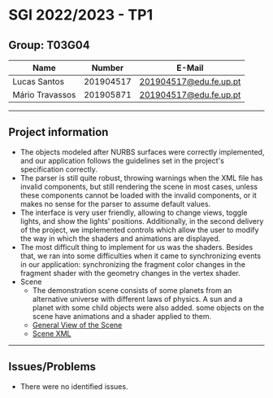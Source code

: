 # SGI 2022/2023 - TP1

## Group: T03G04

| Name            | Number    | E-Mail                 |
| --------------- | --------- | ---------------------- |
| Lucas Santos    | 201904517 | 201904517@edu.fe.up.pt |
| Mário Travassos | 201905871 | 201904517@edu.fe.up.pt |

----
## Project information

- The objects modeled after NURBS surfaces were correctly implemented, and our application follows the guidelines set in the project's specification correctly.
- The parser is still quite robust, throwing warnings when the XML file has invalid components, but still rendering the scene in most cases, unless these components cannot be loaded with the invalid components, or it makes no sense for the parser to assume default values.
- The interface is very user friendly, allowing to change views, toggle lights, and show the lights' positions. Additionally, in the second delivery of the project, we implemented controls which allow the user to modify the way in which the shaders and animations are displayed.
- The most difficult thing to implement for us was the shaders. Besides that, we ran into some difficulties when it came to synchronizing events in our application: synchronizing the fragment color changes in the fragment shader with the geometry changes in the vertex shader.
- Scene
  - The demonstration scene consists of some planets from an alternative universe with different laws of physics. A sun and a planet with some child objects were also added. some objects on the scene have animations and a shader applied to them.
  - [General View of the Scene]()
  - [Scene XML](scenes/demo.xml)
----
## Issues/Problems

- There were no identified issues.
